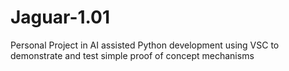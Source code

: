 # Jaguar-1.01
Personal Project in AI assisted Python development using VSC to demonstrate and test simple proof of concept mechanisms

